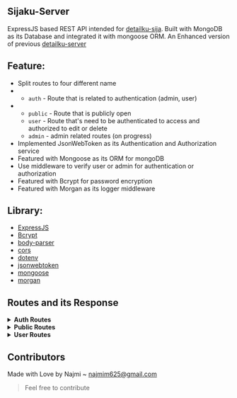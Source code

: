   
## Sijaku-Server

ExpressJS based REST API intended for [detailku-sija](https://github.com/NAoHR/detailku-sija). Built with MongoDB as its Database and integrated it with mongoose ORM. An Enhanced version of previous [detailku-server](https://github.com/NAoHR/detailku-server)

## Feature:

- Split routes to four different name
- 	- `auth` - Route that is related to authentication (admin, user)
- 	- `public` - Route that is publicly open
	- `user` - Route that's need to be authenticated to access and authorized to edit or delete
	- `admin` - admin related routes (on progress)
- Implemented JsonWebToken as its Authentication and Authorization service
- Featured with Mongoose as its ORM for mongoDB
- Use middleware to verify user or admin for authentication or authorization
- Featured with Bcrypt for password encryption
- Featured with Morgan as its logger middleware

## Library:

- [ExpressJS](https://expressjs.com/)
- [Bcrypt](https://www.npmjs.com/package/bcrypt)
- [body-parser](https://www.npmjs.com/package/body-parser)
- [cors](https://www.npmjs.com/package/cors)
- [dotenv](https://www.npmjs.com/package/dotenv)
- [jsonwebtoken](https://www.npmjs.com/package/jsonwebtoken)
- [mongoose](https://www.npmjs.com/package/mongoose)
- [morgan](https://github.com/expressjs/morgan)


## Routes and its Response

<details>
<summary><b>Auth Routes</b></summary>

### Auth - `/api/auth`
Routes that is related to authentication process. This routes are divided into two endpoints 
-	`/admin/login`
-	`/user/login`

it accepts requests with `Content-type`of `Application/json`. This routes only accepts `POST` as its request method. Both endpoints are accepts request body with `username` as `string` and `password` as `string`

This route will return this json formatted like below with token generated for the next authorization process.
```json
{
	"ok": true,
	"data": {
		"token": "eyJhbGciOiJIUzI1NiIsInR5cCI6IkpXVCJ9.eyJ1aWQiOiI2MzJlNmJlMzExYTVlYzdjM2ZjMDg1YTIiLCJpYXQiOjE2NzU0MzY2OTMsImV4cCI6MTY3NTYwOTQ5M30.IRWS1-GPXWWTntd1SiFFhlzjEhycDBKKDACvbB8_dXQ"
	}
}
```

</details>


<details>
<summary><b>Public Routes</b></summary>


### Public - `/api/public`

routes that are opened to public without any authentication and authorization process. This routes provide endpoints such as:
- `/student`
- `/student/grade/:grade`
- `/student/user/:username`

#### 1. `/student` - `get`
this route provides information which describes each class and its total students. This route will return a response like below:

```json
{
	"ok": true,
	"data": {
		"XII_SIJA_1": {
			"_id": "XII_SIJA_1",
			"count": 35,
			"grade": "XII SIJA 1",
			"link": "/api/public/student/grade/XII_SIJA_1"
	},
		"XII_SIJA_2": {
			"_id": "XII_SIJA_2",
			"count": 34,
			"grade": "XII SIJA 2",
			"link": "/api/public/student/grade/XII_SIJA_2"
	}
		// more data
}
```

#### 2. `/student/grade/:grade` - `get`
this route takes grade `(X_SIJA_1, X_SIJA_2, etc)` as its `grade` parameter, students will be filtered to match the `grade` parameter. After filtering process is done, students's detail and its data; such as skill, detail, project, and  certificate will be represented as below:

```json
{
	"ok": true,
	"data": {
	"grade": "X SIJA 1",
	"students": [
		{
			"_id": "63ee4e4355add103fc6019fc",
			"name": "John Doe",
			"grade": "X_SIJA_1",
			"username": "JohnDoe_1",
			"certificates": [
				"63ee4e4355add103fc6019fe"
				],
			"projects": [
				"63ee4e4355add103fc6019ff"
				],
			"skills": [
				"63ee4e4355add103fc601a00"
				],
			"privateMessages": [
				"63ee4e4355add103fc6019fd"
				],
			"details": "63ee4e4355add103fc601a01",
			"__v": 0,
			"link": "/api/public/student/user/students_name_1"
		},
		// more like above
	]
},
```

#### 3. `/student/user/:username` - `get`
this route takes username as its `username` parameter, student will be filtered by its username that is unique to one another so the output of this route either one data or nothing. 

After filtering process is done, students's detail and its data; such as skill, detail, project, and  certificate will be collected by its refrence and will be represented as below:

```json
{
	"ok": true,
	"data": {
		"_id": "63ee4e4355add103fc6019fc",
		"name": "John Doe",
		"grade": "X_SIJA_1",
		"username": "JohnDoe_1",
		"certificates": [
			{
			"_id": "63ee4e4355add103fc6019fe",
			"belongsTo": "63ee4e4355add103fc6019fc",
			"title": "Makhluk Paling Bahagia",
			"organizer": "Pt dalam diri Tbk",
			"certID": "AYOBAHAGIA-99221",
			"certLink": "https://www.reactiongifs.com/wp-content/uploads/2012/10/Bob-Ross-Beauty.gif",
			"__v": 0
			}
		],
		"projects": [
			{
			"_id": "63ee4e4355add103fc6019ff",
			"belongsTo": "63ee4e4355add103fc6019fc",
			"name": "100 days of happiness",
			"description": "sebuah projek untuk melatih konsistensi dalam melakukan sesuatu tanpa stop sampai target tercapai, KEBAGAGIAAN",
			"link": "http://100happydays.com/id/",
			"__v": 0
			}
		],
		"skills": [
			{
			"_id": "63ee4e4355add103fc601a00",
			"belongsTo": "63ee4e4355add103fc6019fc",
			"skillName": "Bahagia",
			"percentage": 98.11790032309312,
			"__v": 0
			}
		],
		"details": {
			"_id": "63ee4e4355add103fc601a01",
			"belongsTo": "63ee4e4355add103fc6019fc",
			"description": "tidak semua dapat dimengerti, namun semua pasti punya arti",
			"linkedin": "https://www.linkedin.com/in/",
			"github": "http://github.com/",
			"email": "lovelyemail@gmail.com",
			"web": "https://i.giphy.com/media/26BRv0ThflsHCqDrG/giphy.webp",
			"__v": 0
			},
			"__v": 0
		}
}
```

### 4. `/job` - `get`

this route provide all jobs related to the current market demand as a form of response like below:


```json
{
	"ok" : true,
	"data": [
		{
			"salary": {
				"from": 4000000,
				"to": 5000000
			},
			"_id": "63efa6fa5cd76d946e30b66a",
			"title": "Jaksel Language Translator",
			"description": "literally need banget person buat translate all the thing yang kita say, but this person must to have personality yang bagus. and last but not least, this person harus bisa standby 24/7 dikopi kenangan kalo kita call",
			"reqruiter": "Jakselians",
			"region": "South Jakarta",
			"category": "Translator",
			"more": "https://twitter.com/",
			"__v": 0
		}
	]
}
```

### 5. `/memo` - `get` and `post`

this route show all messages from people about this vocation. Not only about this vocation, this route would also show messages for another student or teacher. this simply works like a menfess. The output is presented like below

#### get
```json
{
	"ok" : true,
	"data" : [
		{
			"_id": "63326c44c63fdac019e021aa",
			"sender": "Anon",
			"message": "Ketenangan benar sangat mahal",
			"__v": 0
		}
	]
}
```

#### post
```json
{
	"ok" : true,
	"message": "message was successfully added",
	"data" : {
		"_id": "63326c44c63fdac019e021aa",
		"sender": "Anon",
		"message": "Ketenangan benar sangat mahal",
		"__v": 0
  	}
}
```



### 6. `/message/:userId` - `post`

this show is intended to be the route to post a message to a user privately. the output is showed like below

```json
{
	"ok" : true,
	"message": "Message Was Sent"
}

```




</details>


<details>
<summary><b>User Routes</b></summary>

### User - `/api/user`

routes that can only be accessed by user that already passed all authentication and authorization process. This routes provide endpoints such as:
- `/me`
- `/get/:type`
- `/post/:type`
- `/edit/:type/:id`
- `/delete/:type/:id`

this route accept `Authorization` header filled with `bearer <token>`. To create the private key, you should create a file called `.env`. You can see the example on `.env_sample`

```json
{
	"Authorization" : "Bearer eyJhbGciOiJIUzI1NiIsInR5cCI6IkpXVCJ9.eyJ1aWQiOiI2M2VlNGU0MzU1YWRkMTAzZmM2MDE5ZmMiLCJpYXQiOjE2ODAzMTQ5MTUsImV4cCI6MTY4MDQ4NzcxNX0.kdbDMioEmSrARqGTq2a2SBh2nFhpcQ3EmxUNiARJY-s"
}
```

#### 1. `/me` - `get`
This routes provides a clear information of the current user you are logged in

```json
{
    "ok": true,
    "data": {
        "_id": "63ee4e4355add103fc6019fc",
        "name": "abitama mawlana",
        "grade": "X_SIJA_1",
        "username": "abitamamawlana_1",
        "certificates": [
            // all your certificates
        ],
        "projects": [
            // all your projects
        ],
        "skills": [
            // all your skills
        ],
        "privateMessages": [
            "63ee4e4355add103fc6019fd"
        ],
        "details": {
            "_id": "63ee4e4355add103fc601a01",
            "belongsTo": "63ee4e4355add103fc6019fc",
            "description": "tidak semua dapat dimengerti, namun semua pasti punya arti",
            "linkedin": "https://www.linkedin.com/in/",
            "github": "http://github.com/",
            "email": "lovelyemail@gmail.com",
            "web": "https://i.giphy.com/media/26BRv0ThflsHCqDrG/giphy.webp",
            "__v": 0
        },
        "__v": 0
    }
}
```

#### 2. `/get/:type` - `get`

this route is divided into three different endpoint such as
- `/get/certificate` - certificates
- `/get/project` - project
- `/get/skill` skill

for example, here's the response of `/get/certificate`

```json
{
    "ok": true,
    "message": "data fetched",
    "data": [
        {
            "_id": "63ee4e4355add103fc6019fe",
            "belongsTo": "63ee4e4355add103fc6019fc",
            "title": "Makhluk Paling Bahagia",
            "organizer": "Pt dalam diri Tbk",
            "certID": "AYOBAHAGIA-99221",
            "certLink": "https://www.reactiongifs.com/wp-content/uploads/2012/10/Bob-Ross-Beauty.gif",
            "__v": 0
        }
    ]
}
```
#### 3. `/post/:type` - `post`
this route allow you to post all your data such as
- `/post/certificate` - certificates
- `/post/project` - project
- `/post/skill` skill

you must filled the requirement of each route while you are sending your data to this route, you can include it in your request's body

here's a body payload example if you want to post a skill to this route
```json
{
    "skillName": "Menikmati Hidup",
    "percentage": 69
}
```

and you will get this response if the request was successfully sent

```json
{
    "ok": true,
    "message": "successfully added",
    "data": {
        "skillName": "Menikmati Hidup",
        "percentage": 69,
        "_id": "642795572cf265e4960a82a5",
        "belongsTo": "63ee4e4355add103fc6019fc",
        "__v": 0
    }
}
```

#### 4. `/edit/:type/:id` - `put`
this route gives you an access to edit your data such as
- `/edit/certificate` - certificates
- `/edit/project` - project
- `/edit/skill` skill

this endpoint also accept `id` to post that you want to edit

you must filled the requirement of each route while you are sending your data to this route, you can include it in your request's body

here's an example of request body payload if you want to edit skill that has an `id` of `642795572cf265e4960a82a5` (`/edit/skill/642795572cf265e4960a82a5`)

```json
{
    "percentage": 90
}
```

and you will get this response

```json
{
    "ok": true,
    "message": "skill updated"
}
```
#### 4. `/delete/:type/:id` - `delete`

this route gives you an access to delete your data such as
- `/edit/certificate` - certificates
- `/edit/project` - project
- `/edit/skill` skill

this endpoint also accept `id` to post that you want to edit

you must filled the requirement of each route while you are sending your data to this route, you can include it in your request's body

here's an example if you want to delete skill that has an `id` of `642795572cf265e4960a82a5` (`/delete/skill/642795572cf265e4960a82a5`), you will get this output

```json
{
    "ok": true,
    "message": "data deleted"
}
```

</details>


## Contributors

Made with Love by Najmi ~ [najmim625@gmail.com](mailto:najmim625@gmail.com)

> Feel free to contribute